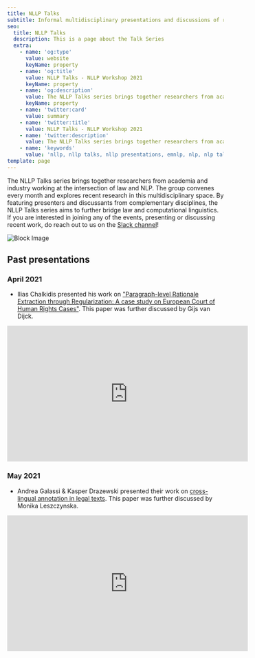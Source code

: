 ```yaml
---
title: NLLP Talks 
subtitle: Informal multidisciplinary presentations and discussions of recent work 
seo:
  title: NLLP Talks
  description: This is a page about the Talk Series
  extra:
    - name: 'og:type'
      value: website
      keyName: property
    - name: 'og:title'
      value: NLLP Talks - NLLP Workshop 2021
      keyName: property
    - name: 'og:description'
      value: The NLLP Talks series brings together researchers from academia and industry working at the intersection of law and NLP. The group convenes every month and explores recent research in this multidisciplinary space
      keyName: property
    - name: 'twitter:card'
      value: summary
    - name: 'twitter:title'
      value: NLLP Talks - NLLP Workshop 2021
    - name: 'twitter:description'
      value: The NLLP Talks series brings together researchers from academia and industry working at the intersection of law and NLP. The group convenes every month and explores recent research in this multidisciplinary space
    - name: 'keywords'
      value: 'nllp, nllp talks, nllp presentations, emnlp, nlp, nlp talks, nlp presentations, nlproc, natural language processing, natural legal language processing, legal text, legal domain language'
template: page
---
```


The NLLP Talks series brings together researchers from academia and industry working at the intersection of law and NLP. The group convenes every month and explores recent research in this multidisciplinary space. By featuring presenters and discussants from complementary disciplines, the NLLP Talks series aims to further bridge law and computational linguistics. If you are interested in joining any of the events, presenting or discussing recent work, do reach out to us on the [Slack channel](https://join.slack.com/t/nllp/shared_invite/zt-qrjzyncj-5Rq4AXnMKQVLkwWSQknRHw)! 

![Block Image](/images/talks.png)



## Past presentations


### April 2021

- Ilias Chalkidis presented his work on ["Paragraph-level Rationale Extraction through Regularization: A case study on European Court of Human Rights Cases"](https://arxiv.org/abs/2103.13084). This paper was further discussed by Gijs van Dijck.

<iframe width="560" height="315" src="https://www.youtube.com/embed/AWyuI065o2I" title="YouTube video player" frameborder="0" allow="accelerometer; autoplay; clipboard-write; encrypted-media; gyroscope; picture-in-picture" allowfullscreen></iframe>

### May 2021

- Andrea Galassi & Kasper Drazewski presented their work on [cross-lingual annotation in legal texts](https://www.aclweb.org/anthology/2020.coling-main.79/). This paper was further discussed by Monika Leszczynska.

<iframe width="560" height="315" src="https://www.youtube.com/embed/fImtpIRKf4w" title="YouTube video player" frameborder="0" allow="accelerometer; autoplay; clipboard-write; encrypted-media; gyroscope; picture-in-picture" allowfullscreen></iframe>